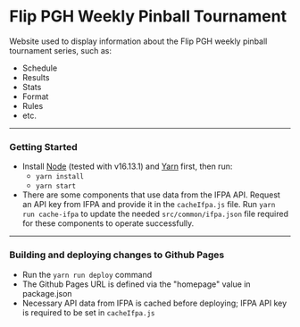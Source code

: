 # Flip PGH Weekly Pinball Tournament

Website used to display information about the Flip PGH weekly pinball tournament series, such as:
* Schedule
* Results
* Stats
* Format
* Rules
* etc.

---

### Getting Started

* Install [Node](https://nodejs.org/) (tested with v16.13.1) and [Yarn](https://yarnpkg.com/) first, then run:  
  * `yarn install`  
  * `yarn start`
* There are some components that use data from the IFPA API. Request an API key from IFPA and provide it in the `cacheIfpa.js` file. Run `yarn run cache-ifpa` to update the needed `src/common/ifpa.json` file required for these components to operate successfully.

---

### Building and deploying changes to Github Pages

* Run the `yarn run deploy` command
* The Github Pages URL is defined via the "homepage" value in package.json
* Necessary API data from IFPA is cached before deploying; IFPA API key is required to be set in `cacheIfpa.js`